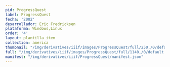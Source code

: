 ```yaml
---
pid: ProgressQuest
label: ProgressQuest
fecha: '2002'
desarrollador: Eric Fredricksen
plataforma: Windows,Linux
order: '4'
layout: plantilla_item
collection: america
thumbnail: "/img/derivatives/iiif/images/ProgressQuest/full/250,/0/default.jpg"
full: "/img/derivatives/iiif/images/ProgressQuest/full/1140,/0/default.jpg"
manifest: "/img/derivatives/iiif/ProgressQuest/manifest.json"
---
```

